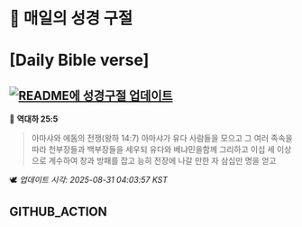 # 🙏 매일의 성경 구절
# [Daily Bible verse]
## [![README에 성경구절 업데이트](https://github.com/DONGSUKA/first_test/actions/workflows/update-readme-bible.yml/badge.svg)](https://github.com/DONGSUKA/first_test/actions/workflows/update-readme-bible.yml)
<!-- START_BIBLE_VERSE -->
📖 **역대하 25:5**
> 아마샤와 에돔의 전쟁(왕하 14:7) 아마샤가 유다 사람들을 모으고 그 여러 족속을 따라 천부장들과 백부장들을 세우되 유다와 베냐민을함께 그리하고 이십 세 이상으로 계수하여 창과 방패를 잡고 능히 전장에 나갈 만한 자 삼십만 명을 얻고

🕊️ _업데이트 시각: 2025-08-31 04:03:57 KST_
  <!-- END_BIBLE_VERSE -->
## GITHUB_ACTION
